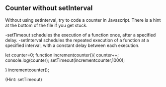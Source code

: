 ## Counter without setInterval

Without using setInterval, try to code a counter in Javascript. There is a hint at the bottom of the file if you get stuck.

-setTimeout schedules the execution of a function once, after a specified delay.
-setInterval schedules the repeated execution of a function at a specified interval, with a constant delay between each execution.

let counter=0;
function incrementcounter(){
    counter++;
    console.log(counter);
    setTimeout(incrementcounter,1000);

}
incrementcounter();






































































(Hint: setTimeout)